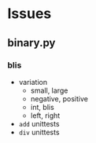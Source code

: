 # Issues

## binary.py

### blis

- variation
    - small, large
    - negative, positive
    - int, blis
    - left, right
- `add` unittests
- `div` unittests